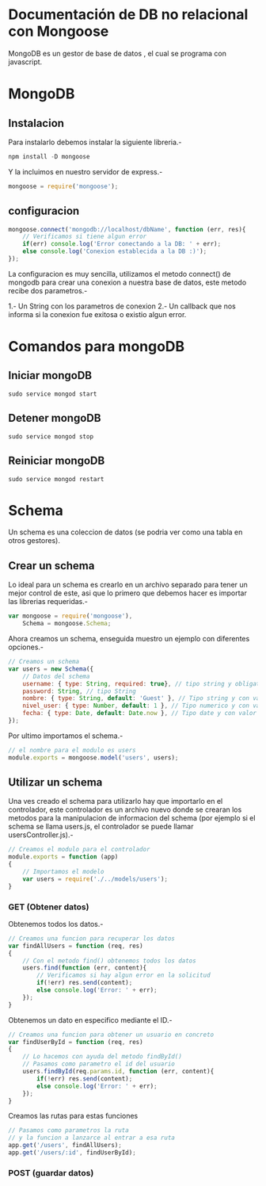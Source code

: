 Documentación de DB no relacional con Mongoose
==============================================

MongoDB es un gestor de base de datos , el cual se programa con javascript.

# MongoDB

## Instalacion

Para instalarlo debemos instalar la siguiente libreria.-

```js
npm install -D mongoose
```

Y la incluimos en nuestro servidor de express.-

```js
mongoose = require('mongoose');
```

## configuracion

```js
mongoose.connect('mongodb://localhost/dbName', function (err, res){
	// Verificamos si tiene algun error
	if(err) console.log('Error conectando a la DB: ' + err);
	else console.log('Conexion establecida a la DB :)');
});
```

La configuracion es muy sencilla, utilizamos el metodo connect() de mongodb para crear una conexion a nuestra base de datos, este metodo recibe dos parametros.-

1.- Un String con los parametros de conexion
2.- Un callback que nos informa si la conexion fue exitosa o existio algun error.

# Comandos para mongoDB

## Iniciar mongoDB

```
sudo service mongod start
```

## Detener mongoDB

```
sudo service mongod stop
```

## Reiniciar mongoDB

```
sudo service mongod restart
```

# Schema

Un schema es una coleccion de datos (se podria ver como una tabla en otros gestores).

## Crear un schema

Lo ideal para un schema es crearlo en un archivo separado para tener un mejor control de este, asi que lo primero que debemos hacer es importar las librerias requeridas.-

```js
var mongoose = require('mongoose'),
	Schema = mongoose.Schema;
```

Ahora creamos un schema, enseguida muestro un ejemplo con diferentes opciones.-

```js
// Creamos un schema
var users = new Schema({
	// Datos del schema
	username: { type: String, required: true}, // tipo string y obligatorio
	password: String, // tipo String
	nombre: { type: String, default: 'Guest' }, // Tipo string y con valor por defecto
	nivel_user: { type: Number, default: 1 }, // Tipo numerico y con valor por defecto
	fecha: { type: Date, default: Date.now }, // Tipo date y con valor por defecto
});
```

Por ultimo importamos el schema.-

```js
// el nombre para el modulo es users
module.exports = mongoose.model('users', users);
```

## Utilizar un schema

Una ves creado el schema para utilizarlo hay que importarlo en el controlador, este controlador es un archivo nuevo donde se crearan los metodos para la manipulacion de informacion del schema (por ejemplo si el schema se llama users.js, el controlador se puede llamar usersController.js).-

```js
// Creamos el modulo para el controlador
module.exports = function (app)
{
	// Importamos el modelo
	var users = require('./../models/users');
}
```

### GET (Obtener datos)

Obtenemos todos los datos.-

```js
// Creamos una funcion para recuperar los datos
var findAllUsers = function (req, res)
{
	// Con el metodo find() obtenemos todos los datos
	users.find(function (err, content){
		// Verificamos si hay algun error en la solicitud
		if(!err) res.send(content);
		else console.log('Error: ' + err);
	});
}
```

Obtenemos un dato en especifico mediante el ID.-

```js
// Creamos una funcion para obtener un usuario en concreto
var findUserById = function (req, res)
{
	// Lo hacemos con ayuda del metodo findById()
	// Pasamos como parametro el id del usuario
	users.findById(req.params.id, function (err, content){
		if(!err) res.send(content);
		else console.log('Error: ' + err);
	});
}
```

Creamos las rutas para estas funciones

```js
// Pasamos como parametros la ruta
// y la funcion a lanzarce al entrar a esa ruta
app.get('/users', findAllUsers);
app.get('/users/:id', findUserById);
```

### POST (guardar datos)

